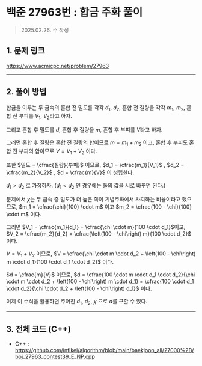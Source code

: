 # 백준 27963번 : 합금 주화 풀이

> 2025.02.26. 수 작성
> 

## 1. 문제 링크

https://www.acmicpc.net/problem/27963 

---

## 2. 풀이 방법

합금을 이루는 두 금속의 혼합 전 밀도를 각각 $d_1$, $d_2$, 혼합 전 질량을 각각 $m_1$, $m_2$, 혼합 전 부피를 $V_1$, $V_2$라고 하자.

그리고 혼합 후 밀도를 $d$, 혼합 후 질량을 $m$, 혼합 후 부피를 $V$라고 하자.

그러면 혼합 후 질량은 혼합 전 질량의 합이므로 $m = m_1 + m_2$ 이고, 혼합 후 부피도 혼합 전 부피의 합이므로 $V = V_1 + V_2$ 이다.

또한 $밀도 = \cfrac{질량}{부피}$ 이므로, $d_1 = \cfrac{m_1}{V_1}$ , $d_2 = \cfrac{m_2}{V_2}$ , $d = \cfrac{m}{V}$ 이 성립한다.

$d_1 > d_2$ 로 가정하자. ($d_1 < d_2$ 인 경우에는 둘의 값을 서로 바꾸면 된다.)

문제에서 $\chi$는 두 금속 중 밀도가 더 높은 쪽이 기념주화에서 차지하는 비율이라고 했으므로, $m_1 = \cfrac{\chi}{100} \cdot m$ 이고 $m_2 = \cfrac{100 - \chi}{100} \cdot m$ 이다.

그러면 $V_1 = \cfrac{m_1}{d_1} = \cfrac{\chi \cdot m}{100 \cdot d_1}$이고, $V_2 = \cfrac{m_2}{d_2} = \cfrac{\left(100 - \chi\right) m}{100 \cdot d_2}$ 이다.

$V = V_1 + V_2$ 이므로, $V = \cfrac{\chi \cdot m \cdot d_2 + \left(100 - \chi\right) m \cdot d_1}{100 \cdot d_1 \cdot d_2}$ 이다.

$d = \cfrac{m}{V}$ 이므로, $d = \cfrac{100 \cdot m \cdot d_1 \cdot d_2}{\chi \cdot m \cdot d_2 + \left(100 - \chi\right) m \cdot d_1} = \cfrac{100 \cdot d_1 \cdot d_2}{\chi \cdot d_2 + \left(100 - \chi\right) d_1}$ 이다.

이제 이 수식을 활용하면 주어진 $d_1$, $d_2$, $\chi$ 으로 $d$를 구할 수 있다.

---

## 3. 전체 코드 (C++)

- C++ : https://github.com/infikei/algorithm/blob/main/baekjoon_all/27000%2B/boj_27963_contest39_E_NP.cpp
